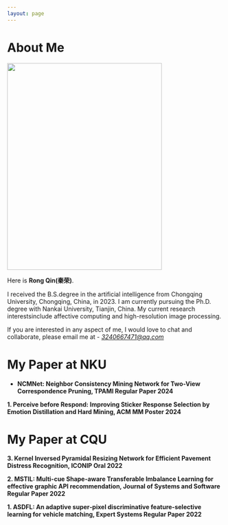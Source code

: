 ```yaml
---
layout: page
---
```


# About Me

<img src="https://qinrong-nku.github.io/qr.jpg" class="floatpic" width="360" height="480">

Here is **Rong Qin(秦荣)**.

I received the B.S.degree in the artificial intelligence from Chongqing University, Chongqing, China, in 2023. I am currently pursuing the Ph.D. degree with Nankai University, Tianjin, China. My current research interestsinclude affective computing and high-resolution image processing.

If you are interested in any aspect of me, I would love to chat and collaborate, please email me at - *3240667471@qq.com*

# My Paper at NKU

- **NCMNet: Neighbor Consistency Mining Network for Two-View Correspondence Pruning, TPAMI Regular Paper 2024**


**1.  Perceive before Respond: Improving Sticker Response Selection by Emotion Distillation and Hard Mining, ACM MM Poster 2024**

# My Paper at CQU

**3.  Kernel Inversed Pyramidal Resizing Network for Efficient Pavement Distress Recognition, ICONIP Oral 2022**

**2.  MSTIL: Multi-cue Shape-aware Transferable Imbalance Learning for effective graphic API recommendation, Journal of Systems and Software Regular Paper 2022**

**1.  ASDFL: An adaptive super‐pixel discriminative feature‐selective learning for vehicle matching, Expert Systems Regular Paper 2022**








